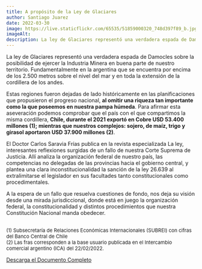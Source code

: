 ```yaml
---
title: A propósito de la Ley de Glaciares
author: Santiago Juarez
date: 2022-03-30
image: https://live.staticflickr.com/65535/51859000320_748d397f89_b.jpg
imageAlt: 
description: La ley de Glaciares representó una verdadera espada de Damocles sobre la posibilidad de ejercer la Industria Minera en buena parte de nuestro territorio. Fundamentalmente en la argentina que se encuentra por encima de los 2.500 metros sobre el nivel del mar y en toda la extensión de la cordillera de los andes.
---
```


La ley de Glaciares representó una verdadera espada de Damocles sobre la posibilidad de ejercer la Industria Minera en buena parte de nuestro territorio. Fundamentalmente en la argentina que se encuentra por encima de los 2.500 metros sobre el nivel del mar y en toda la extensión de la cordillera de los andes.

Estas regiones fueron dejadas de lado históricamente en las planificaciones que propusieron el progreso nacional, **al omitir una riqueza tan importante como la que poseemos en nuestra pampa húmeda**. Para afirmar esta aseveración podemos comprobar que el país con el que compartimos la misma cordillera, **Chile, durante el 2021 exportó en Cobre USD 53.400 millones (1); mientras que nuestros complejos: sojero, de maíz, trigo y girasol aportaron USD 37.900 millones (2)**.

El Doctor Carlos Saravia Frías publica en la revista especializada La ley, interesantes reflexiones surgidas de un fallo de nuestra Corte Suprema de Justicia. Allí analiza la organización federal de nuestro país, las competencias no delegadas de las provincias hacia el gobierno central, y plantea una clara inconstitucionalidad la sanción de la ley 26.639 al extralimitarse el legislador en sus facultades tanto constitucionales como procedimentales.

A la espera de un fallo que resuelva cuestiones de fondo, nos deja su visión desde una mirada jurisdiccional, donde está en juego la organización federal, la constitucionalidad y distintos procedimientos que nuestra Constitución Nacional manda obedecer.

<font size="2"> 
<br>
(1) Subsecretaría de Relaciones Económicas Internacionales (SUBREI) con cifras del Banco Central de Chile
<br>
(2) Las fras corresponden a la base usuario publicada en el Intercambio comercial argentino (ICA) del 22/02/2022.
</font> 

[Descarga el Documento Completo](/assets/blog/articulo-glaciares-publicado-en-la-ley.pdf)

